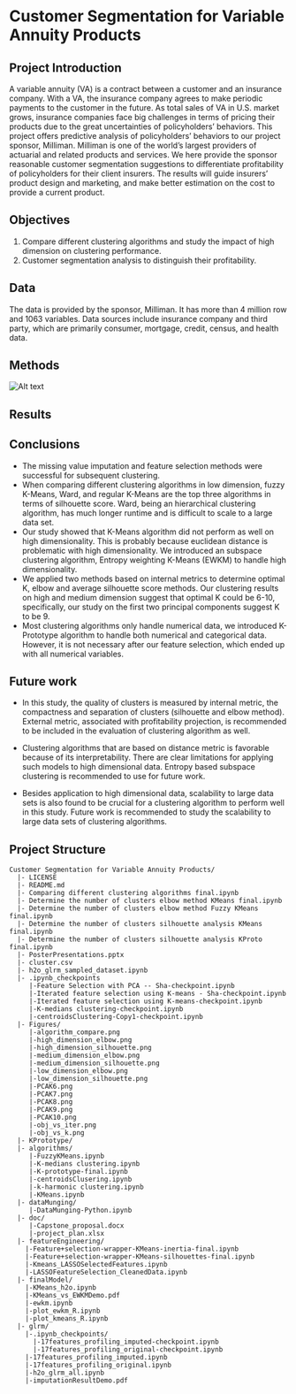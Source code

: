 # Customer Segmentation for Variable Annuity Products


## Project Introduction 
A variable annuity (VA) is a contract between a customer and an insurance company. With a VA, the insurance company agrees to make periodic payments to the customer in the future. As total sales of VA in U.S. market grows, insurance companies face big challenges in terms of pricing their products due to the great uncertainties of policyholders’ behaviors. This project offers predictive analysis of policyholders’ behaviors to our project sponsor, Milliman. Milliman is one of the world’s largest providers of actuarial and related products and services. We here provide the sponsor reasonable customer segmentation suggestions to differentiate profitability of policyholders for their client insurers. The results will guide insurers’ product design and marketing, and make better estimation on the cost to provide a current product.

## Objectives
1. Compare different clustering algorithms and study the impact of high dimension on clustering performance.
2. Customer segmentation analysis to distinguish their profitability.

## Data
The data is provided by the sponsor, Milliman. It has more than 4 million row and 1063 variables. Data sources include insurance company and third party, which are primarily consumer, mortgage, credit, census, and health data.

## Methods
![Alt text](Figure/readme_fig1.jpg?raw=true "Title")

## Results

## Conclusions
* The missing value imputation and feature selection methods were successful for subsequent clustering.
* When comparing different clustering algorithms in low dimension, fuzzy K-Means, Ward, and regular K-Means are the top three algorithms in terms of silhouette score. Ward, being an hierarchical clustering algorithm, has much longer runtime and is difficult to scale to a large data set. 
* Our study showed that K-Means algorithm did not perform as well on high dimensionality. This is probably because euclidean distance is problematic with high dimensionality. We introduced an subspace clustering algorithm, Entropy weighting K-Means (EWKM) to handle high dimensionality.
* We applied two methods based on internal metrics to determine optimal K, elbow and average silhouette score methods. Our clustering results on high and medium dimension suggest that optimal K could be 6-10, specifically, our study on the first two principal components suggest K to be 9. 
* Most clustering algorithms only handle numerical data, we introduced K-Prototype algorithm to handle both numerical and categorical data. However, it is not necessary after our feature selection, which ended up with all numerical variables. 

## Future work
* In this study, the quality of clusters is measured by internal metric, the compactness and separation of clusters (silhouette and elbow method). External metric, associated with profitability projection, is recommended to be included in the evaluation of clustering algorithm as well. 

* Clustering algorithms that are based on distance metric is favorable because of its interpretability. There are clear limitations for applying such models to high dimensional data. Entropy based subspace clustering is recommended to use for future work.

* Besides application to high dimensional data, scalability to large data sets is also found to be crucial for a clustering algorithm to perform well in this study. Future work is recommended to study the scalability to large data sets of clustering algorithms.

## Project Structure
```
Customer Segmentation for Variable Annuity Products/  
  |- LICENSE
  |- README.md
  |- Comparing different clustering algorithms final.ipynb
  |- Determine the number of clusters elbow method KMeans final.ipynb
  |- Determine the number of clusters elbow method Fuzzy KMeans final.ipynb
  |- Determine the number of clusters silhouette analysis KMeans final.ipynb
  |- Determine the number of clusters silhouette analysis KProto final.ipynb
  |- PosterPresentations.pptx
  |- cluster.csv
  |- h2o_glrm_sampled_dataset.ipynb
  |- .ipynb_checkpoints
     |-Feature Selection with PCA -- Sha-checkpoint.ipynb
     |-Iterated feature selection using K-means - Sha-checkpoint.ipynb
     |-Iterated feature selection using K-means-checkpoint.ipynb
     |-K-medians clustering-checkpoint.ipynb
     |-centroidsClustering-Copy1-checkpoint.ipynb
  |- Figures/
     |-algorithm_compare.png
     |-high_dimension_elbow.png
     |-high_dimension_silhouette.png
     |-medium_dimension_elbow.png
     |-medium_dimension_silhouette.png
     |-low_dimension_elbow.png
     |-low_dimension_silhouette.png
     |-PCAK6.png
     |-PCAK7.png
     |-PCAK8.png
     |-PCAK9.png
     |-PCAK10.png
     |-obj_vs_iter.png
     |-obj_vs_k.png
  |- KPrototype/
  |- algorithms/
     |-FuzzyKMeans.ipynb
     |-K-medians clustering.ipynb
     |-K-prototype-final.ipynb
     |-centroidsClusering.ipynb
     |-k-harmonic clustering.ipynb
     |-KMeans.ipynb
  |- dataMunging/
     |-DataMunging-Python.ipynb
  |- doc/
     |-Capstone_proposal.docx
     |-project_plan.xlsx
  |- featureEngineering/
    |-Feature+selection-wrapper-KMeans-inertia-final.ipynb
    |-Feature+selection-wrapper-KMeans-silhouettes-final.ipynb
    |-Kmeans_LASSOSelectedFeatures.ipynb
    |-LASSOFeatureSelection_CleanedData.ipynb	
  |- finalModel/
    |-KMeans_h2o.ipynb
    |-KMeans_vs_EWKMDemo.pdf
    |-ewkm.ipynb
    |-plot_ewkm_R.ipynb
    |-plot_kmeans_R.ipynb
  |- glrm/
    |-.ipynb_checkpoints/
      |-17features_profiling_imputed-checkpoint.ipynb
      |-17features_profiling_original-checkpoint.ipynb
    |-17features_profiling_imputed.ipynb
    |-17features_profiling_original.ipynb
    |-h2o_glrm_all.ipynb
    |-imputationResultDemo.pdf
```
